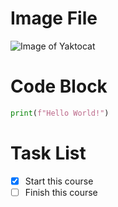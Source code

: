 # Image File
![Image of Yaktocat](https://octodex.github.com/images/yaktocat.png)

# Code Block
``` python
print(f"Hello World!")
```

# Task List
- [x] Start this course
- [ ] Finish this course
